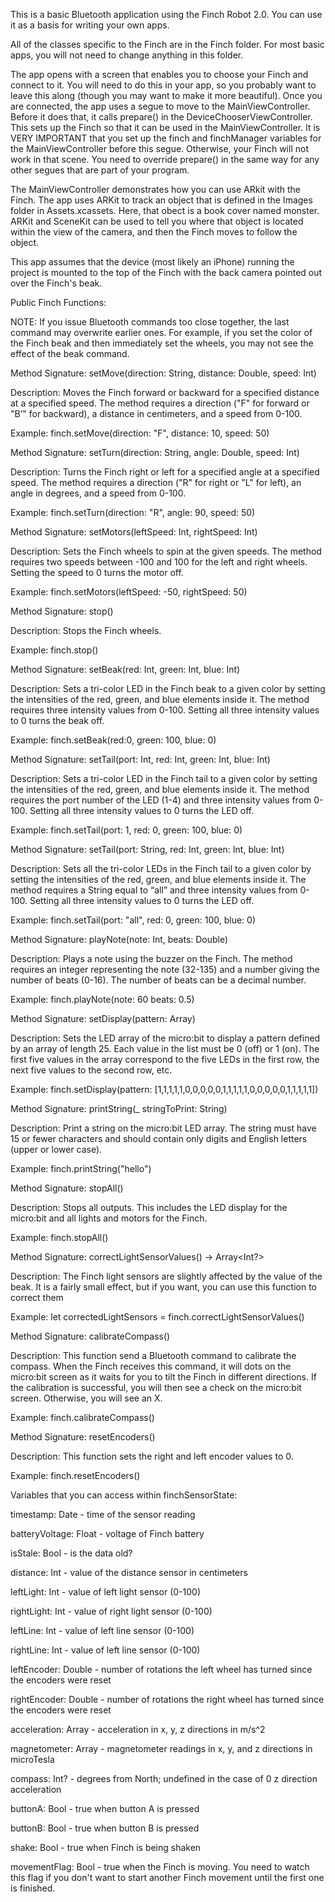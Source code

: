 This is a basic Bluetooth application using the Finch Robot 2.0. You can use it as a basis for writing your own apps. 

All of the classes specific to the Finch are in the Finch folder. For most basic apps, you will not need to change anything in this folder. 

The app opens with a screen that enables you to choose your Finch and connect to it. You will need to do this in your app, so you probably want to leave this along (though you may want to make it more beautiful). Once you are connected, the app uses a segue to move to the MainViewController. Before it does that, it calls prepare() in the DeviceChooserViewController. This sets up the Finch so that it can be used in the MainViewController. It is VERY IMPORTANT that you set up the finch and finchManager variables for the MainViewController before this segue. Otherwise, your Finch will not work in that scene. You need to override prepare() in the same way for any other segues that are part of your program. 

The MainViewController demonstrates how you can use ARkit with the Finch. The app uses ARKit to track an object that is defined in the Images folder in Assets.xcassets. Here, that obect is a book cover named monster. ARKit and SceneKit can be used to tell you where that object is located within the view of the camera, and then the Finch moves to follow the object.

This app assumes that the device (most likely an iPhone) running the project is mounted to the top of the Finch with the back camera pointed out over the Finch's beak.

Public Finch Functions:

NOTE: If you issue Bluetooth commands too close together, the last command may overwrite earlier ones. For example, if you set the color of the Finch beak and then immediately set the wheels, you may not see the effect of the beak command.

Method Signature: setMove(direction: String, distance: Double, speed: Int)

Description: Moves the Finch forward or backward for a specified distance at a specified speed. The method requires a direction ("F" for forward or "B’" for backward), a distance in centimeters, and a speed from 0-100.

Example: finch.setMove(direction: "F", distance: 10, speed: 50)

Method Signature: setTurn(direction: String, angle: Double, speed: Int)

Description: Turns the Finch right or left for a specified angle at a specified speed. The method requires a direction ("R" for right or "L" for left), an angle in degrees, and a speed from 0-100.

Example: finch.setTurn(direction: "R", angle: 90, speed: 50)

Method Signature: setMotors(leftSpeed: Int, rightSpeed: Int)

Description: Sets the Finch wheels to spin at the given speeds. The method requires two speeds between -100 and 100 for the left and right wheels. Setting the speed to 0 turns the motor off.

Example: finch.setMotors(leftSpeed: -50, rightSpeed: 50)

Method Signature: stop()

Description: Stops the Finch wheels.

Example: finch.stop()

Method Signature: setBeak(red: Int, green: Int, blue: Int)

Description: Sets a tri-color LED in the Finch beak to a given color by setting the intensities of the red, green, and blue elements inside it. The method requires three intensity values from 0-100. Setting all three intensity values to 0 turns the beak off.

Example: finch.setBeak(red:0, green: 100, blue: 0)

Method Signature: setTail(port: Int, red: Int, green: Int, blue: Int)

Description: Sets a tri-color LED in the Finch tail to a given color by setting the intensities of the red, green, and blue elements inside it. The method requires the port number of the LED (1-4) and three intensity values from 0-100. Setting all three intensity values to 0 turns the LED off.

Example: finch.setTail(port: 1, red: 0, green: 100, blue: 0)

Method Signature: setTail(port: String, red: Int, green: Int, blue: Int)

Description: Sets all the tri-color LEDs in the Finch tail to a given color by setting the intensities of the red, green, and blue elements inside it. The method requires a String equal to “all” and three intensity values from 0-100. Setting all three intensity values to 0 turns the LED off.

Example: finch.setTail(port: "all", red: 0, green: 100, blue: 0)

Method Signature: playNote(note: Int, beats: Double)

Description: Plays a note using the buzzer on the Finch. The method requires an integer representing the note (32-135) and a number giving the number of beats (0-16). The number of beats can be a decimal number.

Example: finch.playNote(note: 60 beats: 0.5)

Method Signature: setDisplay(pattern: Array<Int>)

Description: Sets the LED array of the micro:bit to display a pattern defined by an array of length 25. Each value in the list must be 0 (off) or 1 (on). The first five values in the array correspond to the five LEDs in the first row, the next five values to the second row, etc.

Example: finch.setDisplay(pattern: [1,1,1,1,1,0,0,0,0,0,1,1,1,1,1,0,0,0,0,0,1,1,1,1,1])

Method Signature: printString(_ stringToPrint: String)

Description: Print a string on the micro:bit LED array. The string must have 15 or fewer characters and should contain only digits and English letters (upper or lower case).

Example: finch.printString("hello")

Method Signature: stopAll()

Description: Stops all outputs. This includes the LED display for the micro:bit and all lights and motors for the Finch.

Example: finch.stopAll()

Method Signature: correctLightSensorValues() -> Array<Int?>

Description: The Finch light sensors are slightly affected by the value of the beak. It is a fairly small effect, but if you want, you can use this function to correct them

Example: let correctedLightSensors = finch.correctLightSensorValues()

Method Signature: calibrateCompass()

Description: This function send a Bluetooth command to calibrate the compass. When the Finch receives this command, it will dots on the micro:bit screen as it waits for you to tilt the Finch in different directions. If the calibration is successful, you will then see a check on the micro:bit screen. Otherwise, you will see an X.

Example: finch.calibrateCompass()

Method Signature: resetEncoders()

Description: This function sets the right and left encoder values to 0.

Example: finch.resetEncoders()

Variables that you can access within finchSensorState:

timestamp: Date - time of the sensor reading

batteryVoltage: Float - voltage of Finch battery 

isStale: Bool - is the data old?

distance: Int - value of the distance sensor in centimeters

leftLight: Int - value of left light sensor (0-100)

rightLight: Int - value of right light sensor (0-100)

leftLine: Int - value of left line sensor (0-100)

rightLine: Int - value of left line sensor (0-100)

leftEncoder: Double - number of rotations the left wheel has turned since the encoders were reset

rightEncoder: Double - number of rotations the right wheel has turned since the encoders were reset

acceleration: Array<Double> - acceleration in x, y, z directions in m/s^2

magnetometer: Array<Double> - magnetometer readings in x, y, and z directions in microTesla

compass: Int? - degrees from North; undefined in the case of 0 z direction acceleration

buttonA: Bool - true when button A is pressed

buttonB: Bool - true when button B is pressed

shake: Bool - true when Finch is being shaken

movementFlag: Bool - true when the Finch is moving. You need to watch this flag if you don't want to start another Finch movement until the first one is finished.
